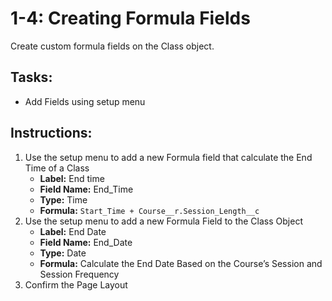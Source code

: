 # 1-4: Creating Formula Fields

Create custom formula fields on the Class object.

## Tasks:
- Add Fields using setup menu


## Instructions:
1. Use the setup menu to add a new Formula field that calculate the End Time of a Class
   - __Label:__ End time
   - __Field Name:__ End_Time
   - __Type:__ Time
   - __Formula:__ ```Start_Time + Course__r.Session_Length__c```
2. Use the setup menu to add a new Formula Field to the Class  Object
   - __Label:__ End Date
   - __Field Name:__ End_Date
   - __Type:__ Date
   - __Formula:__ Calculate the End Date Based on the Course’s Session and Session Frequency
3. Confirm the Page Layout
